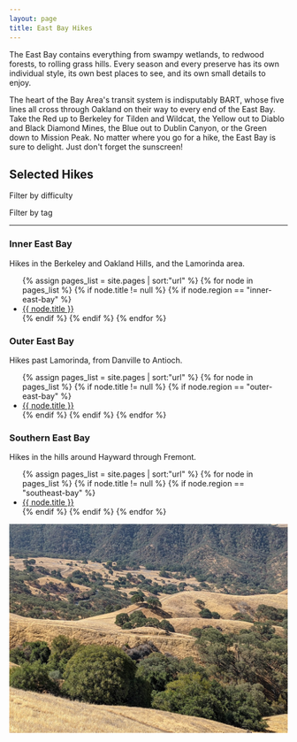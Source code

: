 ```yaml
---
layout: page
title: East Bay Hikes
---
```


<p class="message">
  The East Bay contains everything from swampy wetlands, to redwood forests, to rolling grass hills. Every season and every preserve has its own individual style, its own best places to see, and its own small details to enjoy.
</p>

The heart of the Bay Area's transit system is indisputably BART, whose five lines all cross through Oakland on their way to every end of the East Bay. Take the Red up to Berkeley for Tilden and Wildcat, the Yellow out to Diablo and Black Diamond Mines, the Blue out to Dublin Canyon, or the Green down to Mission Peak. No matter where you go for a hike, the East Bay is sure to delight. Just don't forget the sunscreen!

## Selected Hikes

Filter by difficulty
<div class="message" id="difficulty-selector"></div>
<p></p>

Filter by tag
<div class="message" id="tag-selector"></div>

<hr>

### Inner East Bay

Hikes in the Berkeley and Oakland Hills, and the Lamorinda area.

<ul>
{% assign pages_list = site.pages | sort:"url" %}
{% for node in pages_list %}
    {% if node.title != null %}
    {% if node.region == "inner-east-bay" %}
<li class="hike hike-difficulty-{{ node.difficulty }}" data-difficulty="{{ node.difficulty }}" data-tags="{{ node.tags }}"><a href="{{ node.url | absolute_url }}">{{ node.title }}</a></li>
    {% endif %}
    {% endif %}
{% endfor %}
</ul>

### Outer East Bay

Hikes past Lamorinda, from Danville to Antioch.

<ul>
{% assign pages_list = site.pages | sort:"url" %}
{% for node in pages_list %}
    {% if node.title != null %}
    {% if node.region == "outer-east-bay" %}
<li class="hike hike-difficulty-{{ node.difficulty }}" data-difficulty="{{ node.difficulty }}" data-tags="{{ node.tags }}"><a href="{{ node.url | absolute_url }}">{{ node.title }}</a></li>
    {% endif %}
    {% endif %}
{% endfor %}
</ul>

### Southern East Bay

Hikes in the hills around Hayward through Fremont.

<ul>
{% assign pages_list = site.pages | sort:"url" %}
{% for node in pages_list %}
    {% if node.title != null %}
    {% if node.region == "southeast-bay" %}
<li class="hike hike-difficulty-{{ node.difficulty }}" data-difficulty="{{ node.difficulty }}" data-tags="{{ node.tags }}"><a href="{{ node.url | absolute_url }}">{{ node.title }}</a></li>
    {% endif %}
    {% endif %}
{% endfor %}
</ul>

<img class="infobox region-image" src="/assets/mt-diablo.jpg">